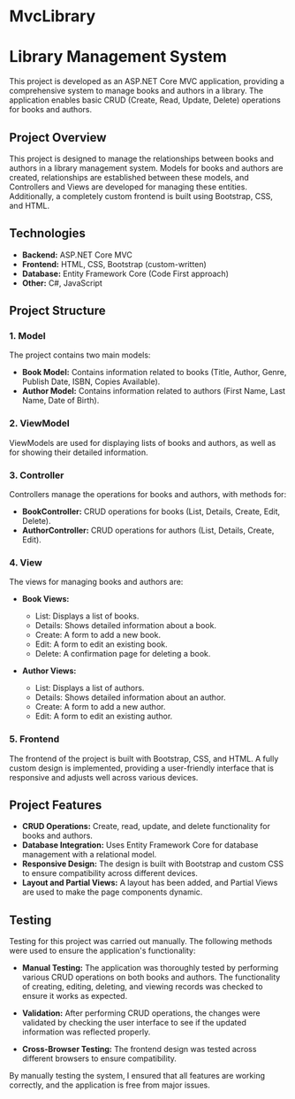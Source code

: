 # MvcLibrary

# Library Management System

This project is developed as an ASP.NET Core MVC application, providing a comprehensive system to manage books and authors in a library. The application enables basic CRUD (Create, Read, Update, Delete) operations for books and authors.

## Project Overview

This project is designed to manage the relationships between books and authors in a library management system. Models for books and authors are created, relationships are established between these models, and Controllers and Views are developed for managing these entities. Additionally, a completely custom frontend is built using Bootstrap, CSS, and HTML.

## Technologies

- **Backend:** ASP.NET Core MVC
- **Frontend:** HTML, CSS, Bootstrap (custom-written)
- **Database:** Entity Framework Core (Code First approach)
- **Other:** C#, JavaScript

## Project Structure

### 1. **Model**
The project contains two main models:

- **Book Model:** Contains information related to books (Title, Author, Genre, Publish Date, ISBN, Copies Available).
- **Author Model:** Contains information related to authors (First Name, Last Name, Date of Birth).

### 2. **ViewModel**
ViewModels are used for displaying lists of books and authors, as well as for showing their detailed information.

### 3. **Controller**
Controllers manage the operations for books and authors, with methods for:

- **BookController:** CRUD operations for books (List, Details, Create, Edit, Delete).
- **AuthorController:** CRUD operations for authors (List, Details, Create, Edit).

### 4. **View**
The views for managing books and authors are:

- **Book Views:**
  - List: Displays a list of books.
  - Details: Shows detailed information about a book.
  - Create: A form to add a new book.
  - Edit: A form to edit an existing book.
  - Delete: A confirmation page for deleting a book.

- **Author Views:**
  - List: Displays a list of authors.
  - Details: Shows detailed information about an author.
  - Create: A form to add a new author.
  - Edit: A form to edit an existing author.

### 5. **Frontend**
The frontend of the project is built with Bootstrap, CSS, and HTML. A fully custom design is implemented, providing a user-friendly interface that is responsive and adjusts well across various devices.

## Project Features

- **CRUD Operations:** Create, read, update, and delete functionality for books and authors.
- **Database Integration:** Uses Entity Framework Core for database management with a relational model.
- **Responsive Design:** The design is built with Bootstrap and custom CSS to ensure compatibility across different devices.
- **Layout and Partial Views:** A layout has been added, and Partial Views are used to make the page components dynamic.

## Testing

Testing for this project was carried out manually. The following methods were used to ensure the application's functionality:

- **Manual Testing:** The application was thoroughly tested by performing various CRUD operations on both books and authors. The functionality of creating, editing, deleting, and viewing records was checked to ensure it works as expected.
  
- **Validation:** After performing CRUD operations, the changes were validated by checking the user interface to see if the updated information was reflected properly.

- **Cross-Browser Testing:** The frontend design was tested across different browsers to ensure compatibility.

By manually testing the system, I ensured that all features are working correctly, and the application is free from major issues.
